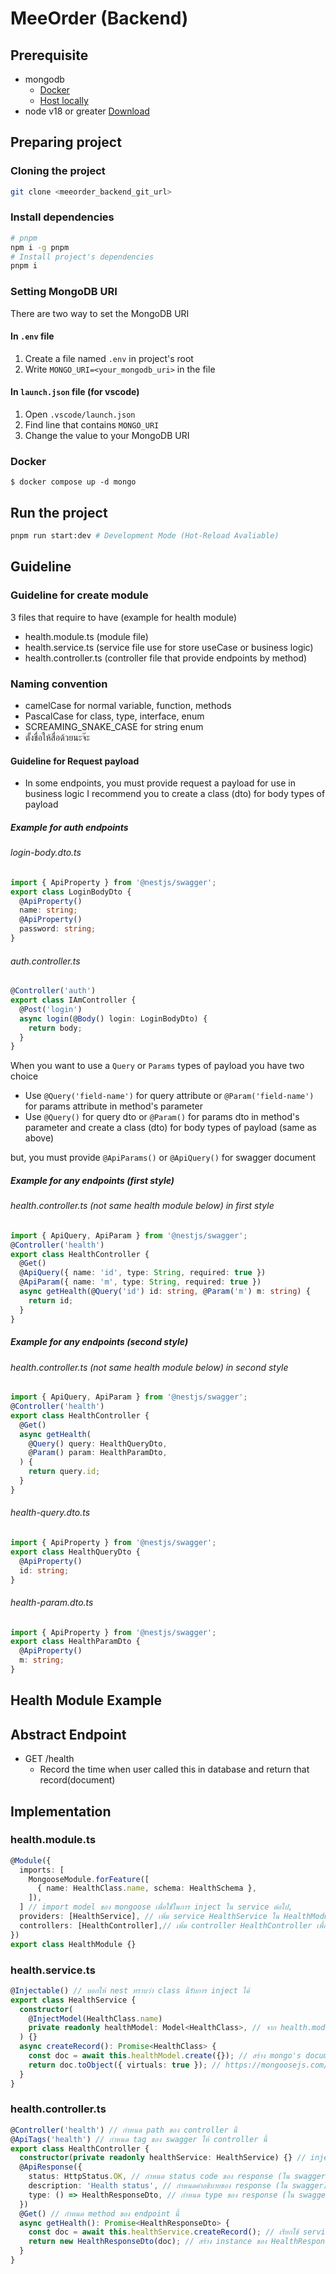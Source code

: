 # MeeOrder (Backend)

## Prerequisite

- mongodb
  - [Docker](#preparing-project)
  - [Host locally](https://www.mongodb.com/docs/manual/installation/)
- node v18 or greater [Download](https://nodejs.org/en)

## Preparing project

### Cloning the project

```bash
git clone <meeorder_backend_git_url>
```

### Install dependencies

```bash
# pnpm
npm i -g pnpm
# Install project's dependencies
pnpm i
```

### Setting MongoDB URI

There are two way to set the MongoDB URI

#### In `.env` file

1. Create a file named `.env` in project's root
2. Write `MONGO_URI=<your_mongodb_uri>` in the file

#### In `launch.json` file (for vscode)

1. Open `.vscode/launch.json`
2. Find line that contains `MONGO_URI`
3. Change the value to your MongoDB URI

### Docker
```shell
$ docker compose up -d mongo
```

## Run the project

```bash
pnpm run start:dev # Development Mode (Hot-Reload Avaliable)
```

## Guideline

### Guideline for create module

3 files that require to have (example for health module)

- health.module.ts (module file)
- health.service.ts (service file use for store useCase or business logic)
- health.controller.ts (controller file that provide endpoints by method)

### Naming convention

- camelCase for normal variable, function, methods
- PascalCase for class, type, interface, enum
- SCREAMING_SNAKE_CASE for string enum
- ตั้งชื่อให้สื่อด้วยนะจ๊ะ

#### Guideline for Request payload

- In some endpoints, you must provide request a payload for use in business logic I recommend you to create a class (dto) for body types of payload

##### Example for auth endpoints

###### login-body.dto.ts

```ts
import { ApiProperty } from '@nestjs/swagger';
export class LoginBodyDto {
  @ApiProperty()
  name: string;
  @ApiProperty()
  password: string;
}
```

###### auth.controller.ts

```ts
@Controller('auth')
export class IAmController {
  @Post('login')
  async login(@Body() login: LoginBodyDto) {
    return body;
  }
}
```

When you want to use a `Query` or `Params` types of payload you have two choice

- Use `@Query('field-name')` for query attribute or `@Param('field-name')` for params attribute in method's parameter
- Use `@Query()` for query dto or `@Param()` for params dto in method's parameter and create a class (dto) for body types of payload (same as above)

but, you must provide `@ApiParams()` or `@ApiQuery()` for swagger document

##### Example for any endpoints (first style)

###### health.controller.ts (not same health module below) in first style

```ts
import { ApiQuery, ApiParam } from '@nestjs/swagger';
@Controller('health')
export class HealthController {
  @Get()
  @ApiQuery({ name: 'id', type: String, required: true })
  @ApiParam({ name: 'm', type: String, required: true })
  async getHealth(@Query('id') id: string, @Param('m') m: string) {
    return id;
  }
}
```

##### Example for any endpoints (second style)

###### health.controller.ts (not same health module below) in second style

```ts
import { ApiQuery, ApiParam } from '@nestjs/swagger';
@Controller('health')
export class HealthController {
  @Get()
  async getHealth(
    @Query() query: HealthQueryDto,
    @Param() param: HealthParamDto,
  ) {
    return query.id;
  }
}
```

###### health-query.dto.ts

```ts
import { ApiProperty } from '@nestjs/swagger';
export class HealthQueryDto {
  @ApiProperty()
  id: string;
}
```

###### health-param.dto.ts

```ts
import { ApiProperty } from '@nestjs/swagger';
export class HealthParamDto {
  @ApiProperty()
  m: string;
}
```

## Health Module Example

## Abstract Endpoint

- GET /health
  - Record the time when user called this in database and return that record(document)

## Implementation

### health.module.ts

```ts
@Module({
  imports: [
    MongooseModule.forFeature([
      { name: HealthClass.name, schema: HealthSchema },
    ]),
  ] // import model ของ mongoose เพื่อใช้่ในการ inject ใน service ต่อไป,
  providers: [HealthService], // เพิ่ม service HealthService ใน HealthModule
  controllers: [HealthController],// เพิ่ม controller HealthController เพื่อ provide endpoint ในระดับ nestjs (เพราะเดียวใน AppModule จะมีการ import ตัว HealthModule)
})
export class HealthModule {}
```

### health.service.ts

```ts
@Injectable() // บอกให้ nest ทราบว่า class นี้รับการ inject ได้
export class HealthService {
  constructor(
    @InjectModel(HealthClass.name)
    private readonly healthModel: Model<HealthClass>, // จาก health.module.ts เราสามารถ inject healthModel ได้ผ่านการเรียก @InjectModel(name_of_model)
  ) {}
  async createRecord(): Promise<HealthClass> {
    const doc = await this.healthModel.create({}); // สร้าง mongo's document ใน db ใน collection ชื่อ healths (อ้างอิงใน @/src/schema/health.schema.ts ใน @Schema(...)
    return doc.toObject({ virtuals: true }); // https://mongoosejs.com/docs/guide.html#toObject
  }
}
```

### health.controller.ts

```ts
@Controller('health') // กำหนด path ของ controller นี้
@ApiTags('health') // กำหนด tag ของ swagger ให้ controller นี้
export class HealthController {
  constructor(private readonly healthService: HealthService) {} // inject service ที่เราสร้างไว้ใน health.module.ts
  @ApiResponse({
    status: HttpStatus.OK, // กำหนด status code ของ response (ใน swagger)
    description: 'Health status', // กำหนดคำอธิบายของ response (ใน swagger)
    type: () => HealthResponseDto, // กำหนด type ของ response (ใน swagger)
  })
  @Get() // กำหนด method ของ endpoint นี้
  async getHealth(): Promise<HealthResponseDto> {
    const doc = await this.healthService.createRecord(); // เรียกใช้ service ที่เราสร้างไว้ใน health.service.ts
    return new HealthResponseDto(doc); // สร้าง instance ของ HealthResponseDto โดยใช้ doc ที่ได้จากการเรียกใช้ service HealthResponseDto อยู่ใน @/health/dto/health-response.dto.ts
  }
}
```
